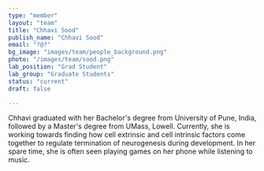 ```yaml
---
type: "member"
layout: "team"
title: "Chhavi Sood"
publish_name: "Chhavi Sood"
email: "?@?"
bg_image: "images/team/people_background.png"
photo: "/images/team/sood.png"
lab_position: "Grad Student"
lab_group: "Graduate Students"
status: "current"
draft: false

---
```

Chhavi graduated with her Bachelor's degree from University of Pune, India, followed by a Master's degree from UMass, Lowell. Currently, she is working towards finding how cell extrinsic and cell intrinsic factors come together to regulate termination of neurogenesis during development. In her spare time, she is often seen playing games on her phone while listening to music.
